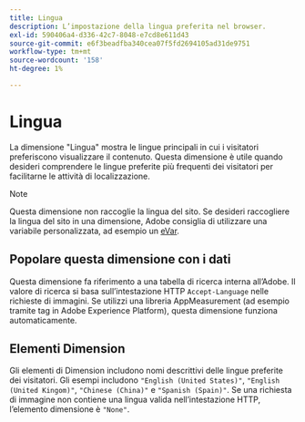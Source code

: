 ```yaml
---
title: Lingua
description: L’impostazione della lingua preferita nel browser.
exl-id: 590406a4-d336-42c7-8048-e7cd8e611d43
source-git-commit: e6f3beadfba340cea07f5fd2694105ad31de9751
workflow-type: tm+mt
source-wordcount: '158'
ht-degree: 1%

---
```


# Lingua

La dimensione &quot;Lingua&quot; mostra le lingue principali in cui i visitatori preferiscono visualizzare il contenuto. Questa dimensione è utile quando desideri comprendere le lingue preferite più frequenti dei visitatori per facilitarne le attività di localizzazione.

>[!NOTE]
>
>Questa dimensione non raccoglie la lingua del sito. Se desideri raccogliere la lingua del sito in una dimensione, Adobe consiglia di utilizzare una variabile personalizzata, ad esempio un [eVar](evar.md).

## Popolare questa dimensione con i dati

Questa dimensione fa riferimento a una tabella di ricerca interna all’Adobe. Il valore di ricerca si basa sull’intestazione HTTP `Accept-Language` nelle richieste di immagini. Se utilizzi una libreria AppMeasurement (ad esempio tramite tag in Adobe Experience Platform), questa dimensione funziona automaticamente.

## Elementi Dimension

Gli elementi di Dimension includono nomi descrittivi delle lingue preferite dei visitatori. Gli esempi includono `"English (United States)"`, `"English (United Kingom)"`, `"Chinese (China)"` e `"Spanish (Spain)"`. Se una richiesta di immagine non contiene una lingua valida nell’intestazione HTTP, l’elemento dimensione è `"None"`.
